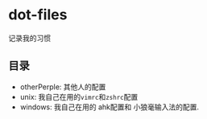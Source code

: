 # dot-files

记录我的习惯

## 目录

- otherPerple: 其他人的配置
- unix: 我自己在用的`vimrc`和`zshrc`配置
- windows: 我自己在用的 ahk配置和 小狼毫输入法的配置.